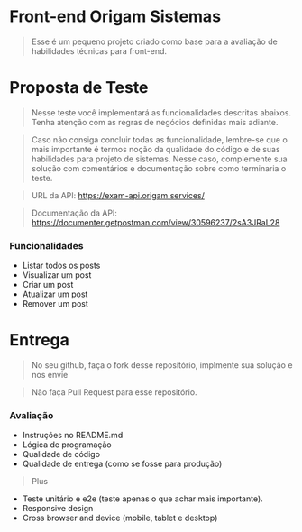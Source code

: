 # Front-end Origam Sistemas

> Esse é um pequeno projeto criado como base para a avaliação de habilidades técnicas para
> front-end.

# Proposta de Teste

> Nesse teste você implementará as funcionalidades descritas abaixos. Tenha atenção com as regras de
> negócios definidas mais adiante.

> Caso não consiga concluir todas as funcionalidade, lembre-se que o mais importante é termos noção
> da qualidade do código e de suas habilidades para projeto de sistemas. Nesse caso, complemente sua
> solução com comentários e documentação sobre como terminaria o teste.

> URL da API: https://exam-api.origam.services/

> Documentação da API: https://documenter.getpostman.com/view/30596237/2sA3JRaL28

### Funcionalidades

- Listar todos os posts
- Visualizar um post
- Criar um post
- Atualizar um post
- Remover um post

# Entrega

> No seu github, faça o fork desse repositório, implmente sua solução e nos envie

> Não faça Pull Request para esse repositório.

### Avaliação

- Instruções no README.md
- Lógica de programação
- Qualidade de código
- Qualidade de entrega (como se fosse para produção)

> Plus

- Teste unitário e e2e (teste apenas o que achar mais importante).
- Responsive design
- Cross browser and device (mobile, tablet e desktop)